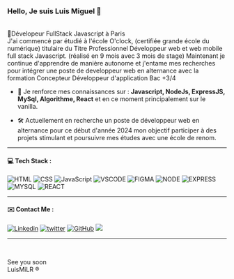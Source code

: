 <h3 align="left">Hello, Je suis Luis Miguel 👋</h3>

<br/>
🥖Dévelopeur FullStack Javascript à Paris <br/>
J'ai commencé par étudié à l'école O'clock, (certifiée grande école du numérique) titulaire du Titre Professionnel Développeur web et web mobile full stack Javascript. (réalisé en  9 mois avec 3 mois de stage)
Maintenant je continue d'apprendre de manière autonome et j'entame mes recherches pour intégrer une poste de developpeur web en alternance avec la formation Concepteur Développeur d'application Bac +3/4

<br/>

- 🌱 Je renforce mes connaissances sur :  **Javascript, NodeJs, ExpressJS, MySql, Algorithme, React** et en ce moment principalement sur le vanilla.

- :hammer_and_wrench:  Actuellement en recherche un poste de développeur web en alternance pour ce début d'année 2024 mon objectif participer à des projets stimulant et poursuivre mes études avec une école de renom.  

<hr/>
<h4 align="left"> 💻 Tech Stack :</h4>

![HTML](https://img.shields.io/badge/HTML-%23FFac45.svg?&style=for-the-badge&logo=html5&logoColor=white&color=orange)
![CSS](https://img.shields.io/badge/CSS-%23FFac45.svg?&style=for-the-badge&logo=css3&logoColor=white&color=blue)
![JavaScript](https://img.shields.io/badge/JAVASCRIPT-%23FFac45.svg?&style=for-the-badge&logo=javascript&logoColor=white&color=yellow)
![VSCODE](https://img.shields.io/badge/Visual_Studio_Code-0078D4?style=for-the-badge&logo=visual%20studio%20code&logoColor=white)
![FIGMA](https://img.shields.io/badge/figma-%23F24E1E.svg?style=for-the-badge&logo=figma&logoColor=white)
![NODE](https://img.shields.io/badge/Node.js-43853D?style=for-the-badge&logo=node.js&logoColor=white)
![EXPRESS](https://img.shields.io/badge/Express.js-404D59?style=for-the-badge)
![MYSQL](https://img.shields.io/badge/MySQL-005C84?style=for-the-badge&logo=mysql&logoColor=white)
![REACT](https://img.shields.io/badge/React-20232A?style=for-the-badge&logo=react&logoColor=61DAFB)
<hr/>

<h4 align="left"> ✉️ Contact Me :</h4>

<a href='https://fr.linkedin.com/in/luis-miguel-robles-81213463' target="_blank"><img alt='Linkedin' src='https://img.shields.io/badge/linkedin-%230077B5.svg?style=for-the-badge&logo=linkedin&logoColor=white'/></a>
<a href='https://twitter.com/LuismiMarcoDj' target="_blank"><img alt='twitter' src='https://img.shields.io/badge/Twitter-%231DA1F2.svg?style=for-the-badge&logo=Twitter&logoColor=white'/></a>
[![GitHub](https://img.shields.io/badge/GitHub-100000?style=for-the-badge&logo=github&logoColor=white)](https://github.com/LuisMiLR)
<a href="mailto:luismiguel.robles.lr@gmail.com" target="_blank"><img src="https://img.shields.io/badge/Email-luismiguel.robles.lr@gmail.com-teal?style=for-the-badge&logo=gmail"></a>
<hr/>
<br/>

See you soon <br/>
LuisMiLR :registered:







